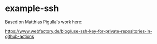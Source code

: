 # example-ssh

Based on Matthias Pigulla's work here:

<https://www.webfactory.de/blog/use-ssh-key-for-private-repositories-in-github-actions>
